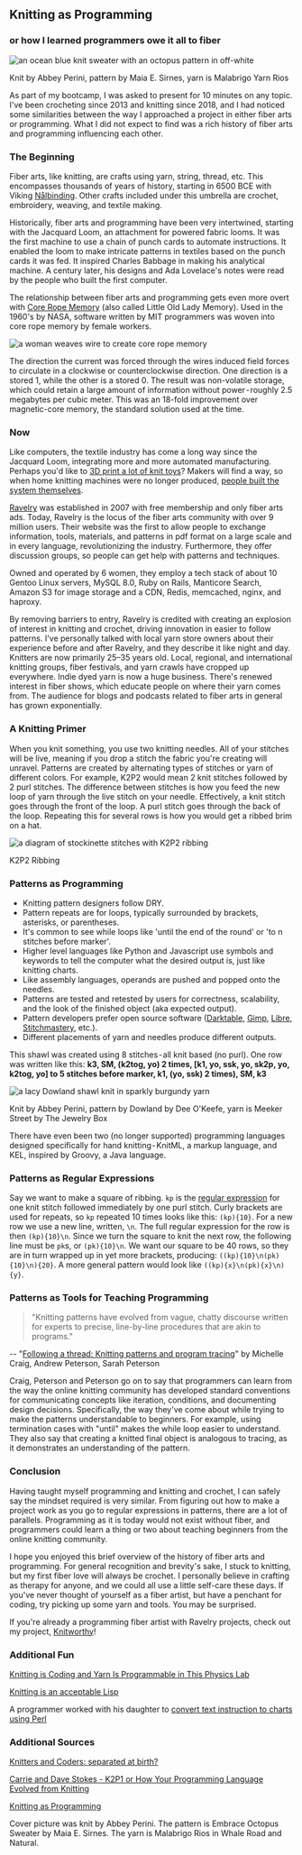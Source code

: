 ## Knitting as Programming

### or how I learned programmers owe it all to fiber

![an ocean blue knit sweater with an octopus pattern in off-white](https://images.abbeyperini.com/knitting/octopus.jpeg)

Knit by Abbey Perini, pattern by Maia E. Sirnes, yarn is Malabrigo Yarn Rios

As part of my bootcamp, I was asked to present for 10 minutes on any topic. I've been crocheting since 2013 and knitting since 2018, and I had noticed some similarities between the way I approached a project in either fiber arts or programming. What I did not expect to find was a rich history of fiber arts and programming influencing each other.

### The Beginning

Fiber arts, like knitting, are crafts using yarn, string, thread, etc. This encompasses thousands of years of history, starting in 6500 BCE with Viking [Nålbinding](https://theknittinggenie.com/2018/03/06/nalbinding-crash-course/). Other crafts included under this umbrella are crochet, embroidery, weaving, and textile making.

Historically, fiber arts and programming have been very intertwined, starting with the Jacquard Loom, an attachment for powered fabric looms. It was the first machine to use a chain of punch cards to automate instructions. It enabled the loom to make intricate patterns in textiles based on the punch cards it was fed. It inspired Charles Babbage in making his analytical machine. A century later, his designs and Ada Lovelace's notes were read by the people who built the first computer.

The relationship between fiber arts and programming gets even more overt with [Core Rope Memory](http://drhart.ucoz.com/index/core_memory/0-123-0-123) (also called Little Old Lady Memory). Used in the 1960's by NASA, software written by MIT programmers was woven into core rope memory by female workers.

![a woman weaves wire to create core rope memory](https://images.abbeyperini.com/women-in-programming/weaving.jpeg)

The direction the current was forced through the wires induced field forces to circulate in a clockwise or counterclockwise direction. One direction is a stored 1, while the other is a stored 0. The result was non-volatile storage, which could retain a large amount of information without power - roughly 2.5 megabytes per cubic meter. This was an 18-fold improvement over magnetic-core memory, the standard solution used at the time.

### Now

Like computers, the textile industry has come a long way since the Jacquard Loom, integrating more and more automated manufacturing. Perhaps you'd like to [3D print a lot of knit toys](https://textiles-lab.github.io/publications/2019-visualknit/)? Makers will find a way, so when home knitting machines were no longer produced, [people built the system themselves](https://xxxclairewilliamsxxx.wordpress.com/hack-ta-machine-a-tricoter/).

[Ravelry](https://www.ravelry.com/) was established in 2007 with free membership and only fiber arts ads. Today, Ravelry is the locus of the fiber arts community with over 9 million users. Their website was the first to allow people to exchange information, tools, materials, and patterns in pdf format on a large scale and in every language, revolutionizing the industry. Furthermore, they offer discussion groups, so people can get help with patterns and techniques.

Owned and operated by 6 women, they employ a tech stack of about 10 Gentoo Linux servers, MySQL 8.0, Ruby on Rails, Manticore Search, Amazon S3 for image storage and a CDN, Redis, memcached, nginx, and haproxy.

By removing barriers to entry, Ravelry is credited with creating an explosion of interest in knitting and crochet, driving innovation in easier to follow patterns. I've personally talked with local yarn store owners about their experience before and after Ravelry, and they describe it like night and day. Knitters are now primarily 25–35 years old. Local, regional, and international knitting groups, fiber festivals, and yarn crawls have cropped up everywhere. Indie dyed yarn is now a huge business. There's renewed interest in fiber shows, which educate people on where their yarn comes from. The audience for blogs and podcasts related to fiber arts in general has grown exponentially.

### A Knitting Primer

When you knit something, you use two knitting needles. All of your stitches will be live, meaning if you drop a stitch the fabric you're creating will unravel. Patterns are created by alternating types of stitches or yarn of different colors. For example, K2P2 would mean 2 knit stitches followed by 2 purl stitches. The difference between stitches is how you feed the new loop of yarn through the live stitch on your needle. Effectively, a knit stitch goes through the front of the loop. A purl stitch goes through the back of the loop. Repeating this for several rows is how you would get a ribbed brim on a hat.

![a diagram of stockinette stitches with K2P2 ribbing](https://images.abbeyperini.com/knitting/K2P2.png)

K2P2 Ribbing

### Patterns as Programming

* Knitting pattern designers follow DRY.
* Pattern repeats are for loops, typically surrounded by brackets, asterisks, or parentheses.
* It's common to see while loops like 'until the end of the round' or 'to n stitches before marker'.
* Higher level languages like Python and Javascript use symbols and keywords to tell the computer what the desired output is, just like knitting charts.
* Like assembly languages, operands are pushed and popped onto the needles.
* Patterns are tested and retested by users for correctness, scalability, and the look of the finished object (aka expected output).
* Pattern developers prefer open source software ([Darktable](https://www.darktable.org/), [Gimp](https://www.gimp.org/), [Libre](https://www.libreoffice.org/download/download/), [Stitchmastery](https://www.stitchmastery.com/), etc.).
* Different placements of yarn and needles produce different outputs.

This shawl was created using 8 stitches - all knit based (no purl). One row was written like this: **k3, SM, (k2tog, yo) 2 times, [k1, yo, ssk, yo, sk2p, yo, k2tog, yo] to 5 stitches before marker, k1, (yo, ssk) 2 times), SM, k3**

![a lacy Dowland shawl knit in sparkly burgundy yarn](https://images.abbeyperini.com/knitting/dowland.jpeg)

Knit by Abbey Perini, pattern by Dowland by Dee O'Keefe, yarn is Meeker Street by The Jewelry Box

There have even been two (no longer supported) programming languages designed specifically for hand knitting - KnitML, a markup language, and KEL, inspired by Groovy, a Java language.

### Patterns as Regular Expressions

Say we want to make a square of ribbing. `kp` is the [regular expression](https://regexone.com/) for one knit stitch followed immediately by one purl stitch. Curly brackets are used for repeats, so `kp` repeated 10 times looks like this: `(kp){10}`. For a new row we use a new line, written, `\n`. The full regular expression for the row is then `(kp){10}\n`. Since we turn the square to knit the next row, the following line must be `pk`s, or `(pk){10}\n`. We want our square to be 40 rows, so they are in turn wrapped up in yet more brackets, producing: `((kp){10}\n(pk){10}\n){20}`. A more general pattern would look like `((kp){x}\n(pk){x}\n){y}`.

### Patterns as Tools for Teaching Programming

> "Knitting patterns have evolved from vague, chatty discourse written for experts to precise, line-by-line procedures that are akin to programs."

-- "[Following a thread: Knitting patterns and program tracing](https://www.researchgate.net/publication/241623956_Following_a_thread_Knitting_patterns_and_program_tracing)" by Michelle Craig, Andrew Peterson, Sarah Peterson

Craig, Peterson and Peterson go on to say that programmers can learn from the way the online knitting community has developed standard conventions for communicating concepts like iteration, conditions, and documenting design decisions. Specifically, the way they've come about while trying to make the patterns understandable to beginners. For example, using termination cases with "until" makes the while loop easier to understand. They also say that creating a knitted final object is analogous to tracing, as it demonstrates an understanding of the pattern.

### Conclusion

Having taught myself programming and knitting and crochet, I can safely say the mindset required is very similar. From figuring out how to make a project work as you go to regular expressions in patterns, there are a lot of parallels. Programming as it is today would not exist without fiber, and programmers could learn a thing or two about teaching beginners from the online knitting community.

I hope you enjoyed this brief overview of the history of fiber arts and programming. For general recognition and brevity's sake, I stuck to knitting, but my first fiber love will always be crochet. I personally believe in crafting as therapy for anyone, and we could all use a little self-care these days. If you've never thought of yourself as a fiber artist, but have a penchant for coding, try picking up some yarn and tools. You may be surprised.

If you're already a programming fiber artist with Ravelry projects, check out my project, [Knitworthy](http://knitworthy.net/)!

### Additional Fun

[Knitting is Coding and Yarn Is Programmable in This Physics Lab](https://www.nytimes.com/2019/05/17/science/math-physics-knitting-matsumoto.html)

[Knitting is an acceptable Lisp](http://wetpixels.blogspot.com/2009/02/knitting-is-acceptable-lisp.html?m=1)

A programmer worked with his daughter to [convert text instruction to charts using Perl](http://www.mcmanis.com/chuck/graphics/knit-chart.svg)

### Additional Sources

[Knitters and Coders: separated at birth?](http://www.cs4fn.org/regularexpressions/knitters.php)

[Carrie and Dave Stokes - K2P1 or How Your Programming Language Evolved from Knitting](https://www.youtube.com/watch?v=UR8iHwOczfI&ab_channel=southeastlinuxfest)

[Knitting as Programming](https://news.ycombinator.com/item?id=3986758)

Cover picture was knit by Abbey Perini. The pattern is Embrace Octopus Sweater by Maia E. Sirnes. The yarn is Malabrigo Rios in Whale Road and Natural.
